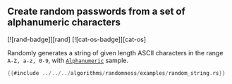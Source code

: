 ## Create random passwords from a set of alphanumeric characters

[![rand-badge]][rand] [![cat-os-badge]][cat-os]

Randomly generates a string of given length ASCII characters in the range `A-Z,
a-z, 0-9`, with [`Alphanumeric`] sample.

```rust
{{#include ../../../algorithms/randomness/examples/random_string.rs}}
```

[`Alphanumeric`]: https://docs.rs/rand/*/rand/distributions/struct.Alphanumeric.html
